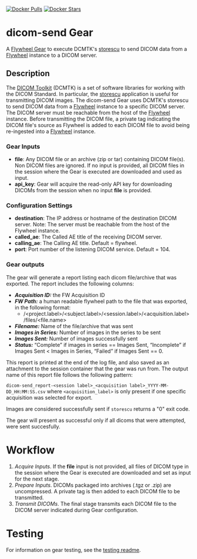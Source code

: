 [![Docker Pulls](https://img.shields.io/docker/pulls/flywheel/dicom-send.svg)](https://hub.docker.com/r/flywheel/dicom-send/)
[![Docker Stars](https://img.shields.io/docker/stars/flywheel/dicom-send.svg)](https://hub.docker.com/r/flywheel/dicom-send/)

# dicom-send Gear

A [Flywheel Gear](https://github.com/flywheel-io/gears/tree/master/spec) to execute DCMTK's [storescu](https://support.dcmtk.org/docs/storescu.html) to send DICOM data from a [Flywheel](flywheel.io) instance to a DICOM server.


## Description

The [DICOM Toolkit](https://support.dcmtk.org/docs/) (DCMTK) is a set of software libraries for working with the DICOM Standard. In particular, the [storescu](https://support.dcmtk.org/docs/storescu.html) application is useful for transmitting DICOM images. The dicom-send Gear uses DCMTK's storescu to send DICOM data from a [Flywheel](flywheel.io) instance to a specific DICOM server. The DICOM server must be reachable from the host of the [Flywheel](flywheel.io) instance. Before transmitting the DICOM file, a private tag indicating the DICOM file's source as Flywheel is added to each DICOM file to avoid being re-ingested into a [Flywheel](flywheel.io) instance.


### Gear Inputs

* **file**: Any DICOM file or an archive (zip or tar) containing DICOM file(s). Non DICOM files are ignored. If no input is provided, all DICOM files in the session where the Gear is executed are downloaded and used as input.
* **api_key**: Gear will acquire the read-only API key for downloading DICOMs from the session when no input **file** is provided.


### Configuration Settings

* **destination**: The IP address or hostname of the destination DICOM server. Note: The server must be reachable from the host of the Flywheel instance.
* **called_ae**: The Called AE title of the receiving DICOM server.
* **calling_ae**: The Calling AE title. Default = flywheel.
* **port**: Port number of the listening DICOM service. Default = 104.

### Gear outputs

The gear will generate a report listing each dicom file/archive that was exported.  The report includes the following columns:
* ***Acquisition ID:*** the FW Acquisition ID
* ***FW Path:*** a human readable flywheel path to the file that was exported, in the following format:
    * <group>/<project.label>/<subject.label>/<session.label>/<acquisition.label>/files/<file.name>
* ***Filename:*** Name of the file/archive that was sent
* ***Images in Series:*** Number of images in the series to be sent
* ***Images Sent:*** Number of images successfully sent
* ***Status:*** “Complete” if images in series == Images Sent, “Incomplete” if Images Sent < Images in Series, “Failed” if Images Sent == 0.

This report is printed at the end of the log file, and also saved as an attachment to the session container that the gear was run from.
The output name of this report file follows the following pattern:

`dicom-send_report-<session label>_<acquisition label>_YYYY-MM-DD_HH:MM:SS.csv`
where `<acquisition_label>` is only present if one specific acquisition was selected for export.

Images are considered successfully sent if `storescu` returns a "0" exit code.

The gear will present as successful only if all dicoms that were attempted, were sent succesfully.


# Workflow

1. *Acquire Inputs*. If the **file** input is not provided, all files of DICOM type in the session where the Gear is executed are downloaded and set as input for the next stage.
2. *Prepare Inputs*. DICOMs packaged into archives (.tgz or .zip) are uncompressed. A private tag is then added to each DICOM file to be transmitted.
3. *Transmit DICOMs*. The final stage transmits each DICOM file to the DICOM server indicated during Gear configuration.

# Testing

For information on gear testing, see the [testing readme](TESTING.md).
